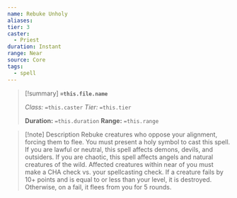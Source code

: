 ```yaml
---
name: Rebuke Unholy
aliases: 
tier: 3
caster:
  - Priest
duration: Instant
range: Near
source: Core
tags:
  - spell
---
```


> [!summary] **`=this.file.name`**
> 
> *Class:* `=this.caster`
> *Tier:* `=this.tier`
> 
> **Duration:** `=this.duration`
> **Range:** `=this.range`

>[!note] Description
> Rebuke creatures who oppose your alignment, forcing them to flee. You must present a holy symbol to cast this spell. If you are lawful or neutral, this spell affects demons, devils, and outsiders. If you are chaotic, this spell affects angels and natural creatures of the wild. Affected creatures within near of you must make a CHA check vs. your spellcasting check. If a creature fails by 10+ points and is equal to or less than your level, it is destroyed. Otherwise, on a fail, it flees from you for 5 rounds.